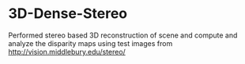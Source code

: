# 3D-Dense-Stereo

Performed stereo based 3D reconstruction of scene and compute and analyze the disparity maps using test images from http://vision.middlebury.edu/stereo/
